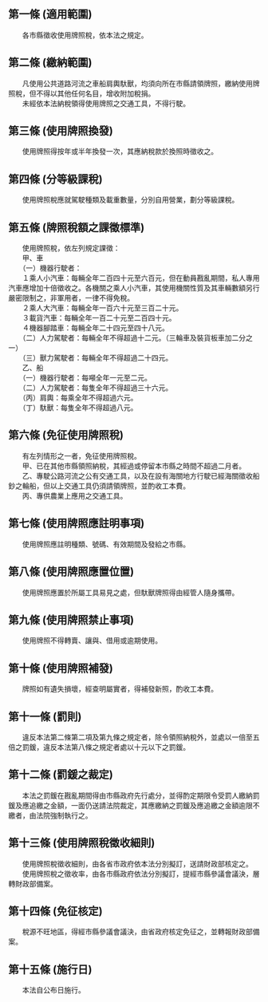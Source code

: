 第一條 (適用範圍)
-----------------
　　各市縣徵收使用牌照稅，依本法之規定。  


第二條 (繳納範圍)
-----------------
　　凡使用公共道路河流之車船肩輿馱獸，均須向所在市縣請領牌照，繳納使用牌照稅，但不得以其他任何名目，增收附加稅捐。  
　　未經依本法納稅領得使用牌照之交通工具，不得行駛。  


第三條 (使用牌照換發)
---------------------
　　使用牌照得按年或半年換發一次，其應納稅款於換照時徵收之。  


第四條 (分等級課稅)
-------------------
　　使用牌照稅應就駕駛種類及載重數量，分別自用營業，劃分等級課稅。  


第五條 (牌照稅額之課徵標準)
---------------------------
　　使用牌照稅，依左列規定課徵：  
　　甲、車  
　　（一）機器行駛者：  
　　１乘人小汽車：每輛全年二百四十元至六百元，但在動員戡亂期間，私人專用汽車應增加十倍徵收之。各機關之乘人小汽車，其使用機關性質及其車輛數額另行嚴密限制之，非軍用者，一律不得免稅。  
　　２乘人大汽車：每輛全年一百六十元至三百二十元。  
　　３載貨汽車：每輛全年一百二十元至二百四十元。  
　　４機器腳踏車：每輛全年二十四元至四十八元。  
　　（二）人力駕駛者：每輛全年不得超過十二元。（三輪車及裝貨板車加二分之一）  
　　（三）獸力駕駛者：每輛全年不得超過二十四元。  
　　乙、船  
　　（一）機器行駛者：每噸全年一元至二元。  
　　（二）人力駕駛者：每隻全年不得超過三十六元。  
　　（丙）肩輿：每乘全年不得超過六元。  
　　（丁）馱獸：每隻全年不得超過八元。  


第六條 (免征使用牌照稅)
-----------------------
　　有左列情形之一者，免征使用牌照稅。  
　　甲、已在其他市縣領照納稅，其經過或停留本市縣之時間不超過二月者。  
　　乙、專駛公路河流之公有交通工具，以及在設有海關地方行駛已經海關徵收船鈔之輪船，但以上交通工具仍須請領牌照，並酌收工本費。  
　　丙、專供農業上應用之交通工具。  


第七條 (使用牌照應註明事項)
---------------------------
　　使用牌照應註明種類、號碼、有效期間及發給之市縣。  


第八條 (使用牌照應置位置)
-------------------------
　　使用牌照應置於所屬工具易見之處，但馱獸牌照得由經管人隨身攜帶。  


第九條 (使用牌照禁止事項)
-------------------------
　　使用牌照不得轉賣、讓與、借用或逾期使用。  


第十條 (使用牌照補發)
---------------------
　　牌照如有遺失損壞，經查明屬實者，得補發新照，酌收工本費。  


第十一條 (罰則)
---------------
　　違反本法第二條第二項及第九條之規定者，除令領照納稅外，並處以一倍至五倍之罰鍰，違反本法第八條之規定者處以十元以下之罰鍰。  


第十二條 (罰鍰之裁定)
---------------------
　　本法之罰鍰在戡亂期間得由市縣政府先行處分，並得酌定期限令受罰人繳納罰鍰及應追繳之金額，一面仍送請法院裁定，其應繳納之罰鍰及應追繳之金額逾限不繳者，由法院強制執行之。  


第十三條 (使用牌照稅徵收細則)
-----------------------------
　　使用牌照稅徵收細則，由各省市政府依本法分別擬訂，送請財政部核定之。  
　　使用牌照稅之徵收率，由各市縣政府依法分別擬訂，提經市縣參議會議決，層轉財政部備案。  


第十四條 (免征核定)
-------------------
　　稅源不旺地區，得經市縣參議會議決，由省政府核定免征之，並轉報財政部備案。  


第十五條 (施行日)
-----------------
　　本法自公布日施行。